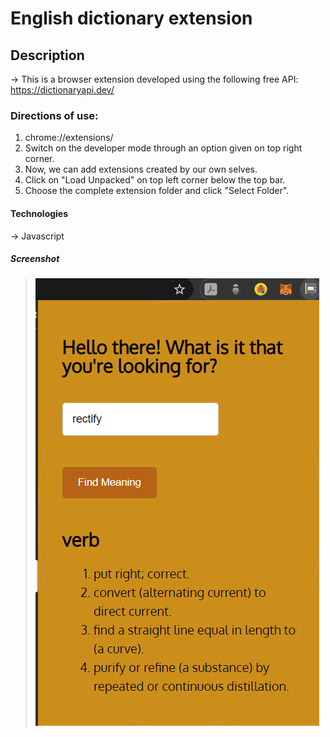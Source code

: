 # English dictionary extension

## Description

-> This is a browser extension developed using the following free API:
https://dictionaryapi.dev/

### Directions of use:

1. chrome://extensions/
2. Switch on the developer mode through an option given on top right corner.
3. Now, we can add extensions created by our own selves.
4. Click on "Load Unpacked" on top left corner below the top bar.
5. Choose the complete extension folder and click "Select Folder".

#### Technologies

-> Javascript

##### Screenshot

> ![Image](ss.png)

